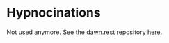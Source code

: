 # Hypnocinations
Not used anymore. See the [dawn.rest](https://dawn.rest/hypno/visuals) repository [here](https://github.com/itevie/discord.rest).
